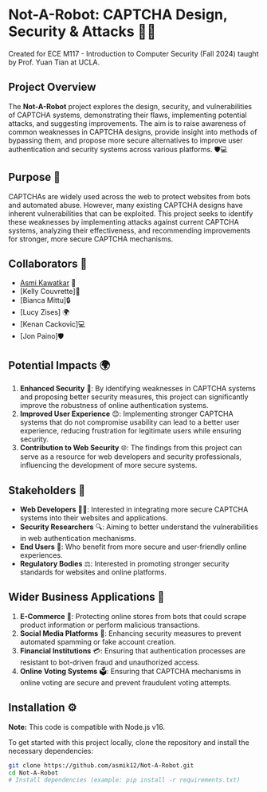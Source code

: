 # Not-A-Robot: CAPTCHA Design, Security & Attacks 🤖🔐

Created for ECE M117 - Introduction to Computer Security (Fall 2024) taught by Prof. Yuan Tian at UCLA.

## Project Overview

The **Not-A-Robot** project explores the design, security, and vulnerabilities of CAPTCHA systems, demonstrating their flaws, implementing potential attacks, and suggesting improvements. The aim is to raise awareness of common weaknesses in CAPTCHA designs, provide insight into methods of bypassing them, and propose more secure alternatives to improve user authentication and security systems across various platforms. 🛡️💻

## Purpose 🎯

CAPTCHAs are widely used across the web to protect websites from bots and automated abuse. However, many existing CAPTCHA designs have inherent vulnerabilities that can be exploited. This project seeks to identify these weaknesses by implementing attacks against current CAPTCHA systems, analyzing their effectiveness, and recommending improvements for stronger, more secure CAPTCHA mechanisms.

## Collaborators 👥

- [Asmi Kawatkar](https://github.com/asmik12) 🚀
- [Kelly Couvrette]🔧
- [Bianca Mittu]🔒
- [Lucy Zises] 🌍
- [Kenan Cackovic]💻
- [Jon Paino]🛡️

## Potential Impacts 🌍

1. **Enhanced Security** 🔐: By identifying weaknesses in CAPTCHA systems and proposing better security measures, this project can significantly improve the robustness of online authentication systems.
2. **Improved User Experience** 😊: Implementing stronger CAPTCHA systems that do not compromise usability can lead to a better user experience, reducing frustration for legitimate users while ensuring security.
3. **Contribution to Web Security** 🌐: The findings from this project can serve as a resource for web developers and security professionals, influencing the development of more secure systems.

## Stakeholders 🏢

- **Web Developers** 🧑‍💻: Interested in integrating more secure CAPTCHA systems into their websites and applications.
- **Security Researchers** 🔍: Aiming to better understand the vulnerabilities in web authentication mechanisms.
- **End Users** 👥: Who benefit from more secure and user-friendly online experiences.
- **Regulatory Bodies** ⚖️: Interested in promoting stronger security standards for websites and online platforms.

## Wider Business Applications 💼

1. **E-Commerce** 🛒: Protecting online stores from bots that could scrape product information or perform malicious transactions.
2. **Social Media Platforms** 📱: Enhancing security measures to prevent automated spamming or fake account creation.
3. **Financial Institutions** 💳: Ensuring that authentication processes are resistant to bot-driven fraud and unauthorized access.
4. **Online Voting Systems** 🗳️: Ensuring that CAPTCHA mechanisms in online voting are secure and prevent fraudulent voting attempts.

## Installation ⚙️

**Note:** This code is compatible with Node.js v16.

To get started with this project locally, clone the repository and install the necessary dependencies:

```bash
git clone https://github.com/asmik12/Not-A-Robot.git
cd Not-A-Robot
# Install dependencies (example: pip install -r requirements.txt)
